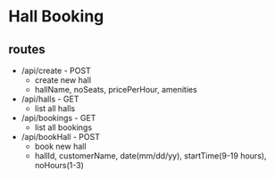 # Hall Booking

## routes

- /api/create - POST
  - create new hall
  - hallName, noSeats, pricePerHour, amenities
- /api/halls - GET
  - list all halls
- /api/bookings - GET
  - list all bookings
- /api/bookHall - POST
  - book new hall
  - hallId, customerName, date(mm/dd/yy), startTime(9-19 hours), noHours(1-3)
